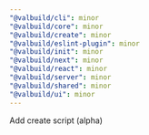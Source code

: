 ```yaml
---
"@valbuild/cli": minor
"@valbuild/core": minor
"@valbuild/create": minor
"@valbuild/eslint-plugin": minor
"@valbuild/init": minor
"@valbuild/next": minor
"@valbuild/react": minor
"@valbuild/server": minor
"@valbuild/shared": minor
"@valbuild/ui": minor
---
```


Add create script (alpha)
